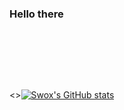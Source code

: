 ### Hello there

<br />

##

<br />
<br />

<>[![Swox's GitHub stats](https://github-readme-stats.vercel.app/api?username=mikkasendke&count_private=true&show_icons=true&theme=dark&text_color=003EFF&icon_color=E400FF&title_color=E400FF&bg_color=0d1117)](https://github.com/anuraghazra/github-readme-stats)



[GITHUBMAIN]: https://github.com/mikkasendke
